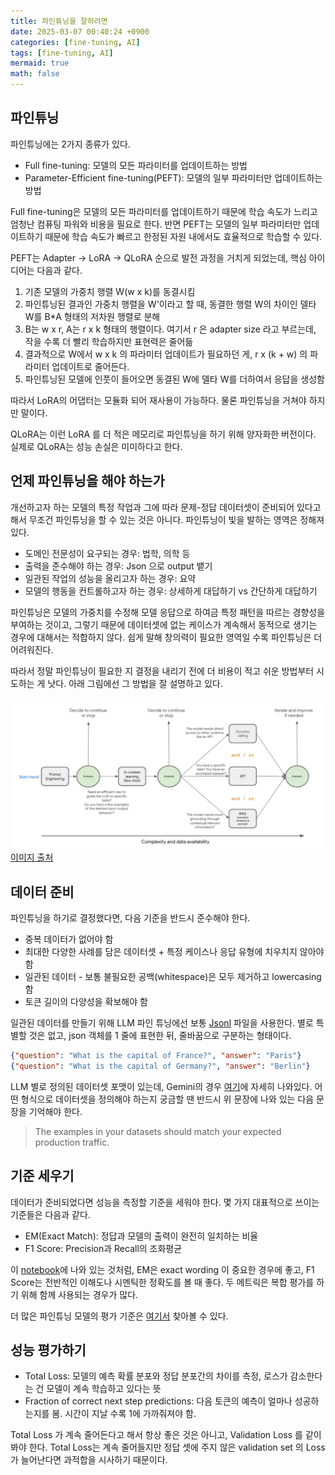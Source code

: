```yaml
---
title: 파인튜닝을 잘하려면
date: 2025-03-07 00:40:24 +0900
categories: [fine-tuning, AI]
tags: [fine-tuning, AI]
mermaid: true
math: false
---
```



## 파인튜닝

파인튜닝에는 2가지 종류가 있다.

- Full fine-tuning: 모델의 모든 파라미터를 업데이트하는 방법
- Parameter-Efficient fine-tuning(PEFT): 모델의 일부 파라미터만 업데이트하는 방법

Full fine-tuning은 모델의 모든 파라미터를 업데이트하기 때문에 학습 속도가 느리고 엄청난 컴퓨팅 파워와 비용을 필요로 한다.
반면 PEFT는 모델의 일부 파라미터만 업데이트하기 때문에 학습 속도가 빠르고 한정된 자원 내에서도 효율적으로 학습할 수 있다.

PEFT는 Adapter -> LoRA -> QLoRA 순으로 발전 과정을 거치게 되었는데, 핵심 아이디어는 다음과 같다.

1. 기존 모델의 가중치 행렬 W(w x k)를 동결시킴
2. 파인튜닝된 결과인 가중치 행렬을 W'이라고 할 때, 동결한 행렬 W의 차이인 델타 W를 B*A 형태의 저차원 행렬로 분해
3. B는 w x r, A는 r x k 형태의 행렬이다. 여기서 r 은 adapter size 라고 부르는데, 작을 수록 더 빨리 학습하지만 표현력은 줄어듦
4. 결과적으로 W에서 w x k 의 파라미터 업데이트가 필요하던 게, r x (k + w) 의 파라미터 업데이트로 줄어든다.
5. 파인튜닝된 모델에 인풋이 들어오면 동결된 W에 델타 W를 더하여서 응답을 생성함

따라서 LoRA의 어댑터는 모듈화 되어 재사용이 가능하다. 물론 파인튜닝을 거쳐야 하지만 말이다.

QLoRA는 이런 LoRA 를 더 적은 메모리로 파인튜닝을 하기 위해 양자화한 버전이다. 실제로 QLoRA는 성능 손실은 미미하다고 한다.

## 언제 파인튜닝을 해야 하는가

개선하고자 하는 모델의 특정 작업과 그에 따라 문제-정답 데이터셋이 준비되어 있다고 해서 무조건 파인튜닝을 할 수 있는 것은 아니다.
파인튜닝이 빛을 발하는 영역은 정해져 있다.

- 도메인 전문성이 요구되는 경우: 법학, 의학 등
- 출력을 준수해야 하는 경우: Json 으로 output 뱉기
- 일관된 작업의 성능을 올리고자 하는 경우: 요약
- 모델의 행동을 컨트롤하고자 하는 경우: 상세하게 대답하기 vs 간단하게 대답하기

파인튜닝은 모델의 가중치를 수정해 모델 응답으로 하여금 특정 패턴을 따르는 경향성을 부여하는 것이고,
그렇기 때문에 데이터셋에 없는 케이스가 계속해서 동적으로 생기는 경우에 대해서는 적합하지 않다.
쉽게 말해 창의력이 필요한 영역일 수록 파인튜닝은 더 어려워진다.

따라서 정말 파인튜닝이 필요한 지 결정을 내리기 전에 더 비용이 적고 쉬운 방법부터 시도하는 게 낫다.
아래 그림에선 그 방법을 잘 설명하고 있다.

![](../assets/img/posts/ab1b7fa0.png)
[이미지 출처](https://cloud.google.com/blog/products/ai-machine-learning/supervised-fine-tuning-for-gemini-llm?e=48754805?utm_source%3Dcloud_sfdc&hl=en)


## 데이터 준비

파인튜닝을 하기로 결정했다면, 다음 기준을 반드시 준수해야 한다.

- 중복 데이터가 없어야 함
- 최대한 다양한 사례를 담은 데이터셋 + 특정 케이스나 응답 유형에 치우치지 않아야 함
- 일관된 데이터 - 보통 불필요한 공백(whitespace)은 모두 제거하고 lowercasing 함
- 토큰 길이의 다양성을 확보해야 함

일관된 데이터를 만들기 위해 LLM 파인 튜닝에선 보통 [Jsonl](https://jsonlines.org/) 파일을 사용한다.
별로 특별할 것은 없고, json 객체를 1 줄에 표현한 뒤, 줄바꿈으로 구분하는 형태이다.

```json
{"question": "What is the capital of France?", "answer": "Paris"}
{"question": "What is the capital of Germany?", "answer": "Berlin"}
```

LLM 별로 정의된 데이터셋 포맷이 있는데, Gemini의 경우 [여기](https://cloud.google.com/vertex-ai/generative-ai/docs/models/gemini-supervised-tuning-prepare#about-datasets)에 자세히 나와있다.
어떤 형식으로 데이터셋을 정의해야 하는지 궁금할 땐 반드시 위 문장에 나와 있는 다음 문장을 기억해야 한다.

> The examples in your datasets should match your expected production traffic.

## 기준 세우기

데이터가 준비되었다면 성능을 측정할 기준을 세워야 한다. 몇 가지 대표적으로 쓰이는 기준들은 다음과 같다.

- EM(Exact Match): 정답과 모델의 출력이 완전히 일치하는 비율
- F1 Score: Precision과 Recall의 조화평균

이 [notebook](https://github.com/GoogleCloudPlatform/generative-ai/blob/main/gemini/tuning/gen_ai_sdk_supervised_finetuning_using_gemini_qa.ipynb)에 나와 있는 것처럼,
EM은 exact wording 이 중요한 경우에 좋고, F1 Score는 전반적인 이해도나 시멘틱한 정확도를 볼 때 좋다. 두 메트릭은 복합 평가를 하기 위해 함께 사용되는 경우가 많다.

더 많은 파인튜닝 모델의 평가 기준은 [여기서](https://cloud.google.com/vertex-ai/docs/evaluation/introduction#classification_2) 찾아볼 수 있다.

## 성능 평가하기

- Total Loss: 모델의 예측 확률 분포와 정답 분포간의 차이를 측정, 로스가 감소한다는 건 모델이 계속 학습하고 있다는 뜻
- Fraction of correct next step predictions: 다음 토큰의 예측이 얼마나 성공하는지를 봄. 시간이 지날 수록 1에 가까줘져야 함.

Total Loss 가 계속 줄어든다고 해서 항상 좋은 것은 아니고, Validation Loss 를 같이 봐야 한다.
Total Loss는 계속 줄어들지만 정답 셋에 주지 않은 validation set 의 Loss 가 늘어난다면 과적합을 시사하기 때문이다.
